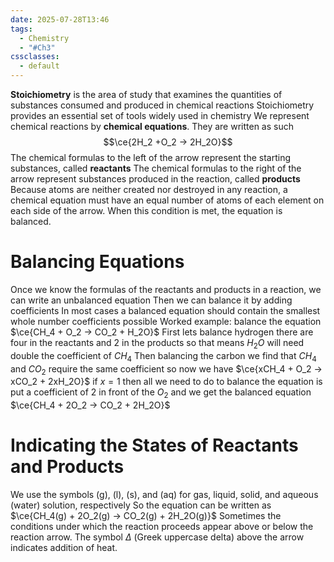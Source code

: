 ```yaml
---
date: 2025-07-28T13:46
tags:
  - Chemistry
  - "#Ch3"
cssclasses:
  - default
---
```

**Stoichiometry** is the area of study that examines the quantities of substances consumed and produced in chemical reactions
Stoichiometry provides an essential set of tools widely used in chemistry
We represent chemical reactions by **chemical equations**. They are written as such $$\ce{2H_2 +O_2 -> 2H_2O}$$
The chemical formulas to the left of the arrow represent the starting substances, called **reactants**
The chemical formulas to the right of the arrow represent substances produced in the reaction, called **products**
Because atoms are neither created nor destroyed in any reaction, a chemical equation must have an equal number of atoms of each element on each side of the arrow. When this condition is met, the equation is balanced.

# Balancing Equations
Once we know the formulas of the reactants and products in a reaction, we can write
an unbalanced equation
Then we can balance it by adding coefficients
In most cases a balanced equation should contain the smallest whole number coefficients possible
Worked example:
balance the equation $\ce{CH_4 + O_2 -> CO_2 + H_2O}$
First lets balance hydrogen there are four in the reactants and 2 in the products so that means $H_2O$ will need double the coefficient of $CH_4$ 
Then balancing the carbon we find that $CH_4$ and $CO_2$ require the same coefficient
so now we have $\ce{xCH_4 + O_2 -> xCO_2 + 2xH_2O}$
if $x=1$ then all we need to do to balance the equation is put a coefficient of 2 in front of the $O_2$ and we get the balanced equation $\ce{CH_4 + 2O_2 -> CO_2 + 2H_2O}$

# Indicating the States of Reactants and Products
We use the symbols (g), (l), (s), and (aq) for gas, liquid, solid, and aqueous (water) solution, respectively
So the equation can be written as $\ce{CH_4(g) + 2O_2(g) -> CO_2(g) + 2H_2O(g)}$
Sometimes the conditions under which the reaction proceeds appear above or below
the reaction arrow. The symbol $\Delta$ (Greek uppercase delta) above the arrow indicates
addition of heat.